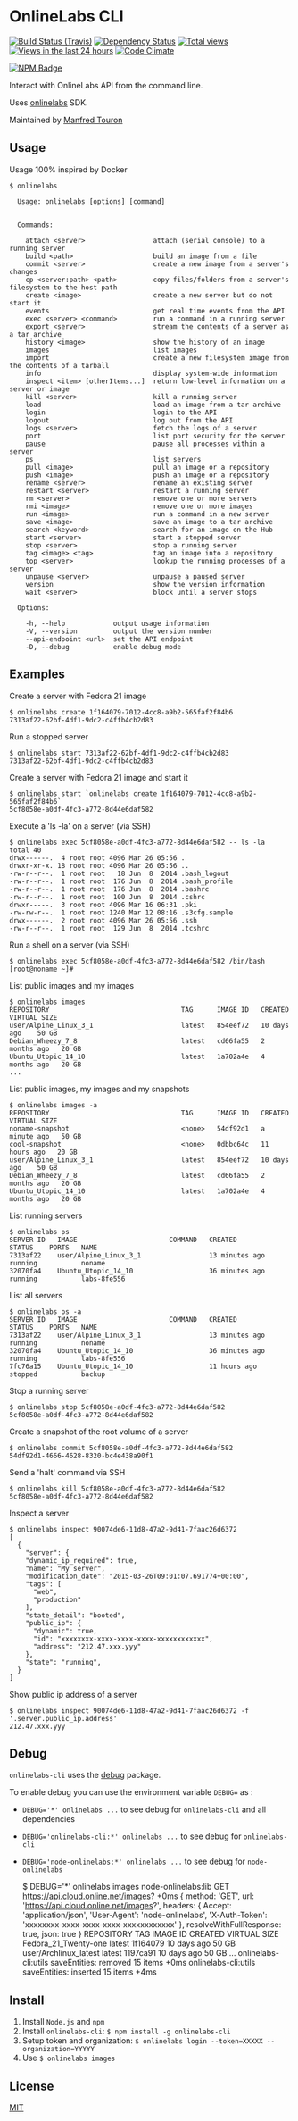# OnlineLabs CLI

[![Build Status (Travis)](https://travis-ci.org/moul/onlinelabs-cli.svg?branch=master)](https://travis-ci.org/moul/onlinelabs-cli)
[![Dependency Status](https://david-dm.org/moul/onlinelabs-cli.svg?theme=shields.io)](https://david-dm.org/moul/onlinelabs-cli)
[![Total views](https://sourcegraph.com/api/repos/github.com/moul/onlinelabs-cli/counters/views.svg)](https://sourcegraph.com/github.com/moul/onlinelabs-cli)
[![Views in the last 24 hours](https://sourcegraph.com/api/repos/github.com/moul/onlinelabs-cli/counters/views-24h.svg)](https://sourcegraph.com/github.com/moul/onlinelabs-cli)
[![Code Climate](https://codeclimate.com/github/moul/onlinelabs-cli/badges/gpa.svg)](https://codeclimate.com/github/moul/onlinelabs-cli)

[![NPM Badge](https://nodei.co/npm/onlinelabs-cli.png)](https://npmjs.org/package/onlinelabs-cli)

Interact with OnlineLabs API from the command line.

Uses [onlinelabs](https://github.com/moul/node-onlinelabs) SDK.

Maintained by [Manfred Touron](https://github.com/moul)


Usage
-----

Usage 100% inspired by Docker

    $ onlinelabs

      Usage: onlinelabs [options] [command]


      Commands:

        attach <server>                 attach (serial console) to a running server
        build <path>                    build an image from a file
        commit <server>                 create a new image from a server's changes
        cp <server:path> <path>         copy files/folders from a server's filesystem to the host path
        create <image>                  create a new server but do not start it
        events                          get real time events from the API
        exec <server> <command>         run a command in a running server
        export <server>                 stream the contents of a server as a tar archive
        history <image>                 show the history of an image
        images                          list images
        import                          create a new filesystem image from the contents of a tarball
        info                            display system-wide information
        inspect <item> [otherItems...]  return low-level information on a server or image
        kill <server>                   kill a running server
        load                            load an image from a tar archive
        login                           login to the API
        logout                          log out from the API
        logs <server>                   fetch the logs of a server
        port                            list port security for the server
        pause                           pause all processes within a server
        ps                              list servers
        pull <image>                    pull an image or a repository
        push <image>                    push an image or a repository
        rename <server>                 rename an existing server
        restart <server>                restart a running server
        rm <server>                     remove one or more servers
        rmi <image>                     remove one or more images
        run <image>                     run a command in a new server
        save <image>                    save an image to a tar archive
        search <keyword>                search for an image on the Hub
        start <server>                  start a stopped server
        stop <server>                   stop a running server
        tag <image> <tag>               tag an image into a repository
        top <server>                    lookup the running processes of a server
        unpause <server>                unpause a paused server
        version                         show the version information
        wait <server>                   block until a server stops

      Options:

        -h, --help            output usage information
        -V, --version         output the version number
        --api-endpoint <url>  set the API endpoint
        -D, --debug           enable debug mode


Examples
--------

Create a server with Fedora 21 image

    $ onlinelabs create 1f164079-7012-4cc8-a9b2-565faf2f84b6
    7313af22-62bf-4df1-9dc2-c4ffb4cb2d83

Run a stopped server

    $ onlinelabs start 7313af22-62bf-4df1-9dc2-c4ffb4cb2d83
    7313af22-62bf-4df1-9dc2-c4ffb4cb2d83

Create a server with Fedora 21 image and start it

    $ onlinelabs start `onlinelabs create 1f164079-7012-4cc8-a9b2-565faf2f84b6`
    5cf8058e-a0df-4fc3-a772-8d44e6daf582

Execute a 'ls -la' on a server (via SSH)

    $ onlinelabs exec 5cf8058e-a0df-4fc3-a772-8d44e6daf582 -- ls -la
    total 40
    drwx------.  4 root root 4096 Mar 26 05:56 .
    drwxr-xr-x. 18 root root 4096 Mar 26 05:56 ..
    -rw-r--r--.  1 root root   18 Jun  8  2014 .bash_logout
    -rw-r--r--.  1 root root  176 Jun  8  2014 .bash_profile
    -rw-r--r--.  1 root root  176 Jun  8  2014 .bashrc
    -rw-r--r--.  1 root root  100 Jun  8  2014 .cshrc
    drwxr-----.  3 root root 4096 Mar 16 06:31 .pki
    -rw-rw-r--.  1 root root 1240 Mar 12 08:16 .s3cfg.sample
    drwx------.  2 root root 4096 Mar 26 05:56 .ssh
    -rw-r--r--.  1 root root  129 Jun  8  2014 .tcshrc

Run a shell on a server (via SSH)

    $ onlinelabs exec 5cf8058e-a0df-4fc3-a772-8d44e6daf582 /bin/bash
    [root@noname ~]#

List public images and my images

    $ onlinelabs images
    REPOSITORY                                 TAG      IMAGE ID   CREATED        VIRTUAL SIZE
    user/Alpine_Linux_3_1                      latest   854eef72   10 days ago    50 GB
    Debian_Wheezy_7_8                          latest   cd66fa55   2 months ago   20 GB
    Ubuntu_Utopic_14_10                        latest   1a702a4e   4 months ago   20 GB
    ...

List public images, my images and my snapshots

    $ onlinelabs images -a
    REPOSITORY                                 TAG      IMAGE ID   CREATED        VIRTUAL SIZE
    noname-snapshot                            <none>   54df92d1   a minute ago   50 GB
    cool-snapshot                              <none>   0dbbc64c   11 hours ago   20 GB
    user/Alpine_Linux_3_1                      latest   854eef72   10 days ago    50 GB
    Debian_Wheezy_7_8                          latest   cd66fa55   2 months ago   20 GB
    Ubuntu_Utopic_14_10                        latest   1a702a4e   4 months ago   20 GB

List running servers

    $ onlinelabs ps
    SERVER ID   IMAGE                       COMMAND   CREATED          STATUS    PORTS   NAME
    7313af22    user/Alpine_Linux_3_1                 13 minutes ago   running           noname
    32070fa4    Ubuntu_Utopic_14_10                   36 minutes ago   running           labs-8fe556

List all servers

    $ onlinelabs ps -a
    SERVER ID   IMAGE                       COMMAND   CREATED          STATUS    PORTS   NAME
    7313af22    user/Alpine_Linux_3_1                 13 minutes ago   running           noname
    32070fa4    Ubuntu_Utopic_14_10                   36 minutes ago   running           labs-8fe556
    7fc76a15    Ubuntu_Utopic_14_10                   11 hours ago     stopped           backup

Stop a running server

    $ onlinelabs stop 5cf8058e-a0df-4fc3-a772-8d44e6daf582
    5cf8058e-a0df-4fc3-a772-8d44e6daf582

Create a snapshot of the root volume of a server

    $ onlinelabs commit 5cf8058e-a0df-4fc3-a772-8d44e6daf582
    54df92d1-4666-4628-8320-bc4e438a90f1

Send a 'halt' command via SSH

    $ onlinelabs kill 5cf8058e-a0df-4fc3-a772-8d44e6daf582
    5cf8058e-a0df-4fc3-a772-8d44e6daf582

Inspect a server

    $ onlinelabs inspect 90074de6-11d8-47a2-9d41-7faac26d6372
    [
      {
        "server": {
        "dynamic_ip_required": true,
        "name": "My server",
        "modification_date": "2015-03-26T09:01:07.691774+00:00",
        "tags": [
          "web",
          "production"
        ],
        "state_detail": "booted",
        "public_ip": {
          "dynamic": true,
          "id": "xxxxxxxx-xxxx-xxxx-xxxx-xxxxxxxxxxxx",
          "address": "212.47.xxx.yyy"
        },
        "state": "running",
      }
    ]

Show public ip address of a server

    $ onlinelabs inspect 90074de6-11d8-47a2-9d41-7faac26d6372 -f '.server.public_ip.address'
    212.47.xxx.yyy


Debug
-----

`onlinelabs-cli` uses the [debug](https://www.npmjs.com/package/debug) package.

To enable debug you can use the environment variable `DEBUG=` as :

- `DEBUG='*' onlinelabs ...` to see debug for `onlinelabs-cli` and all dependencies
- `DEBUG='onlinelabs-cli:*' onlinelabs ...` to see debug for `onlinelabs-cli`
- `DEBUG='node-onlinelabs:*' onlinelabs ...` to see debug for `node-onlinelabs`

    $ DEBUG='*' onlinelabs images
      node-onlinelabs:lib GET https://api.cloud.online.net/images? +0ms { method: 'GET',
      url: 'https://api.cloud.online.net/images?',
      headers:
       { Accept: 'application/json',
         'User-Agent': 'node-onlinelabs',
         'X-Auth-Token': 'xxxxxxxx-xxxx-xxxx-xxxx-xxxxxxxxxxxx' },
      resolveWithFullResponse: true,
      json: true }
    REPOSITORY                                 TAG      IMAGE ID   CREATED        VIRTUAL SIZE
    Fedora_21_Twenty-one                       latest   1f164079   10 days ago    50 GB
    user/Archlinux_latest                      latest   1197ca91   10 days ago    50 GB
    ...
    onlinelabs-cli:utils saveEntities: removed 15 items +0ms
    onlinelabs-cli:utils saveEntities: inserted 15 items +4ms


Install
-------

1. Install `Node.js` and `npm`
2. Install `onlinelabs-cli`: `$ npm install -g onlinelabs-cli`
3. Setup token and organization: `$ onlinelabs login --token=XXXXX --organization=YYYYY`
4. Use `$ onlinelabs images`


License
-------

[MIT](https://github.com/moul/onlinelabs-cli/blob/master/LICENSE.md)
